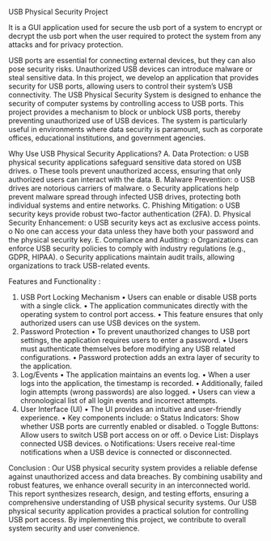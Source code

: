 USB Physical Security Project

It is a GUI application used for secure the usb port of a system to encrypt or decrypt the usb port when the user required to protect the system from any attacks and for privacy protection.

USB ports are essential for connecting external devices, but they can also 
pose security risks. Unauthorized USB devices can introduce malware or 
steal sensitive data. In this project, we develop an application that 
provides security for USB ports, allowing users to control their system’s 
USB connectivity. 
The USB Physical Security System is designed to enhance the security of 
computer systems by controlling access to USB ports. This project 
provides a mechanism to block or unblock USB ports, thereby 
preventing unauthorized use of USB devices. The system is particularly 
useful in environments where data security is paramount, such as 
corporate offices, educational institutions, and government agencies. 


Why Use USB Physical Security Applications? 
A. Data Protection: 
o USB physical security applications safeguard sensitive data 
stored on USB drives. 
o These tools prevent unauthorized access, ensuring that only 
authorized users can interact with the data. 
B. Malware Prevention: 
o USB drives are notorious carriers of malware. 
o Security applications help prevent malware spread through 
infected USB drives, protecting both individual systems and 
entire networks. 
C. Phishing Mitigation: 
o USB security keys provide robust two-factor authentication 
(2FA). 
D. Physical Security Enhancement: 
o USB security keys act as exclusive access points. 
o No one can access your data unless they have both your 
password and the physical security key. 
E. Compliance and Auditing: 
o Organizations can enforce USB security policies to comply with 
industry regulations (e.g., GDPR, HIPAA). 
o Security applications maintain audit trails, allowing 
organizations to track USB-related events. 


Features and Functionality :
1. USB Port Locking Mechanism 
• Users can enable or disable USB ports with a single click. 
• The application communicates directly with the operating system to 
control port access. 
• This feature ensures that only authorized users can use USB devices 
on the system. 
2. Password Protection 
• To prevent unauthorized changes to USB port settings, the 
application requires users to enter a password. 
• Users must authenticate themselves before modifying any USB
related configurations. 
• Password protection adds an extra layer of security to the 
application. 
3. Log/Events 
• The application maintains an events log. 
• When a user logs into the application, the timestamp is recorded. 
• Additionally, failed login attempts (wrong passwords) are also 
logged. 
• Users can view a chronological list of all login events and incorrect 
attempts. 
4. User Interface (UI) 
• The UI provides an intuitive and user-friendly experience. 
• Key components include: 
o Status Indicators: Show whether USB ports are currently 
enabled or disabled. 
o Toggle Buttons: Allow users to switch USB port access on or off. 
o Device List: Displays connected USB devices. 
o Notifications: Users receive real-time notifications when a USB 
device is connected or disconnected.


Conclusion :
Our USB physical security system provides a reliable defense against 
unauthorized access and data breaches. By combining usability and robust 
features, we enhance overall security in an interconnected world. This 
report synthesizes research, design, and testing efforts, ensuring a 
comprehensive understanding of USB physical security systems. 
Our USB physical security application provides a practical solution for 
controlling USB port access. By implementing this project, we contribute to 
overall system security and user convenience.
